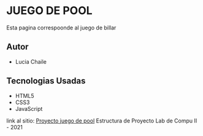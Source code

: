 # JUEGO DE POOL 
Esta pagina correspoonde al juego de billar
## Autor
* Lucia Chaile 

## Tecnologias Usadas 
* HTML5
* CSS3
* JavaScript
  
link al sitio: [Proyecto juego de pool](https://ucc-labcompu2.github.io/proyecto2021-chaile/index.html)
Estructura de Proyecto Lab de Compu II - 2021


